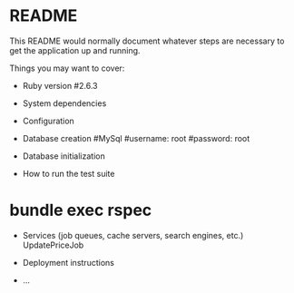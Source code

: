# README

This README would normally document whatever steps are necessary to get the
application up and running.

Things you may want to cover:

* Ruby version
 #2.6.3
* System dependencies

* Configuration

* Database creation
  #MySql
  #username: root
  #password: root
* Database initialization

* How to run the test suite
 # bundle exec rspec
* Services (job queues, cache servers, search engines, etc.)
UpdatePriceJob
* Deployment instructions

* ...
